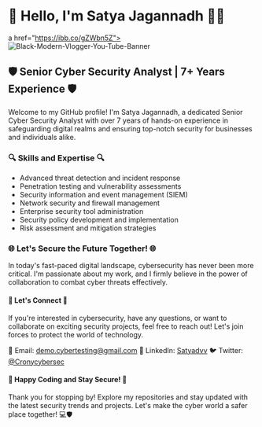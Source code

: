 # 👋 Hello, I'm Satya Jagannadh 👨‍💻

a href="https://ibb.co/gZWbn5Z"><img src="https://i.ibb.co/Mk1yXYk/Black-Modern-Vlogger-You-Tube-Banner.png" alt="Black-Modern-Vlogger-You-Tube-Banner" border="0"></a>

## 🛡️ Senior Cyber Security Analyst | 7+ Years Experience 🛡️

Welcome to my GitHub profile! I'm Satya Jagannadh, a dedicated Senior Cyber Security Analyst with over 7 years of hands-on experience in safeguarding digital realms and ensuring top-notch security for businesses and individuals alike.

### 🔍 Skills and Expertise 🔍

- Advanced threat detection and incident response
- Penetration testing and vulnerability assessments
- Security information and event management (SIEM)
- Network security and firewall management
- Enterprise security tool administration
- Security policy development and implementation
- Risk assessment and mitigation strategies

### 🌐 Let's Secure the Future Together! 🌐

In today's fast-paced digital landscape, cybersecurity has never been more critical. I'm passionate about my work, and I firmly believe in the power of collaboration to combat cyber threats effectively.

#### 🤝 Let's Connect 🤝

If you're interested in cybersecurity, have any questions, or want to collaborate on exciting security projects, feel free to reach out! Let's join forces to protect the world of technology.

📧 Email: demo.cybertesting@gmail.com
🔗 LinkedIn: [Satyadvv](https://www.linkedin.com/in/satyadvv)
🐦 Twitter: [@Cronycybersec](https://twitter.com/cronycybersec)

#### 🚀 Happy Coding and Stay Secure! 🚀

Thank you for stopping by! Explore my repositories and stay updated with the latest security trends and projects. Let's make the cyber world a safer place together! 💻🛡️

